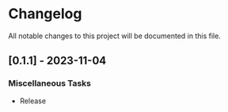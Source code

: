 # Changelog

All notable changes to this project will be documented in this file.

## [0.1.1] - 2023-11-04

### Miscellaneous Tasks

- Release

<!-- generated by git-cliff -->
<!-- generated by git-cliff -->
<!-- generated by git-cliff -->
